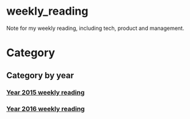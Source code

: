 # weekly_reading
Note for my weekly reading, including tech, product and management.

# Category

## Category by year
### [Year 2015 weekly reading](https://github.com/ybdesire/weekly/tree/master/2015)
### [Year 2016 weekly reading](https://github.com/ybdesire/weekly/tree/master/2016)